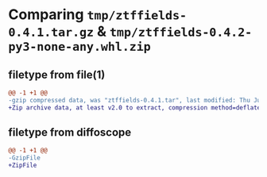# Comparing `tmp/ztffields-0.4.1.tar.gz` & `tmp/ztffields-0.4.2-py3-none-any.whl.zip`

## filetype from file(1)

```diff
@@ -1 +1 @@
-gzip compressed data, was "ztffields-0.4.1.tar", last modified: Thu Jun 22 18:39:19 2023, max compression
+Zip archive data, at least v2.0 to extract, compression method=deflate
```

## filetype from diffoscope

```diff
@@ -1 +1 @@
-GzipFile
+ZipFile
```

